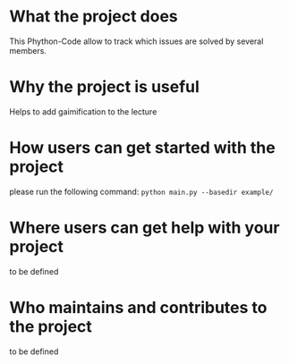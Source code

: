 #    What the project does
This Phython-Code allow to track which issues are solved by several members.
#    Why the project is useful
Helps to add gaimification to the lecture
#    How users can get started with the project
please run the following command:
`python main.py --basedir example/`
#    Where users can get help with your project
to be defined
#    Who maintains and contributes to the project
to be defined